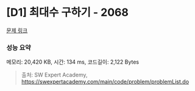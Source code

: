 # [D1] 최대수 구하기 - 2068 

[문제 링크](https://swexpertacademy.com/main/code/problem/problemDetail.do?contestProbId=AV5QQhbqA4QDFAUq) 

### 성능 요약

메모리: 20,420 KB, 시간: 134 ms, 코드길이: 2,122 Bytes



> 출처: SW Expert Academy, https://swexpertacademy.com/main/code/problem/problemList.do